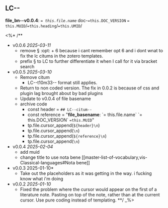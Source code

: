 ## LC--

**file_bn--v0.0.4**: *`= this.file.name`* doc-`=this.DOC_VERSION` `= this.MUID`/`=this.heading`/`=this.UMID`/

<%* /**
* v0.0.6 *2025-03-11*
	* remove § :opt: + 6 because i cant remember opt 6 and i dont wnat to fix the lc citums in the zotero templates.
	* prefix § to LC to further differentiate it when I call for it via bracket search
* v0.0.5 *2025-03-10*
	* Remove citum 
		* LC--t10m33-- format still applies.
	* Return to non coded version. The fix in 0.0.2 is because of css and plugin lag brought about by bad plugins
	* Update to v0.0.4 of file basename
	* archive code
		* const header = `## LC--citum--`
		* const reference = "**file_basename**: \`= this.file.name\` \`= this.DOC_VERSION\` `=this.MUID`"
		* tp.file.cursor_append(`${header}\n`)
		* tp.file.cursor_append(`\n`)
		* tp.file.cursor_append(`${reference}\n`)
		* tp.file.cursor_append(`\n`)
* v0.0.4 *2025-02-04*
	* add muid
	* change title to use nota bene [[master-list-of-vocabulary,vis-Classical-languages#Nota bene]]
* v0.0.3 2025-01-10*
	* Take out the placeholders as it was getting in the way. i fucking know what i'm doing
* v0.0.2 *2025-01-10*
  * Fixed the problem where the cursor would appear on the first of a literature note. Pasting on top of the note, rather than at the current cursor. Use pure coding instead of templating.
**/
_%>